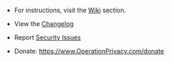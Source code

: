 - For instructions, visit the [Wiki](https://github.com/0perationPrivacy/voip/wiki) section.

- View the [Changelog](CHANGELOG.md)

- Report [Security Issues](SECURITY.md)

- Donate:
https://www.OperationPrivacy.com/donate
